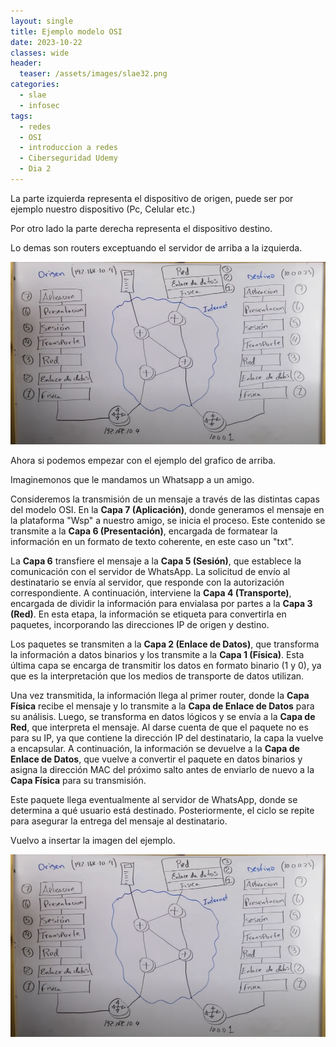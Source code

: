 ```yaml
---
layout: single
title: Ejemplo modelo OSI
date: 2023-10-22
classes: wide
header:
  teaser: /assets/images/slae32.png
categories:
  - slae
  - infosec
tags:
  - redes
  - OSI
  - introduccion a redes
  - Ciberseguridad Udemy
  - Dia 2
---
```


La parte izquierda representa el dispositivo de origen, puede ser por ejemplo nuestro dispositivo (Pc, Celular etc.)

Por otro lado la parte derecha representa el dispositivo destino.

Lo demas son routers exceptuando el servidor de arriba a la izquierda.

![[Pasted image 20231120114554.png]](../assets/images/img-ciberseguridad-udemy/Pasted%20image%2020231120114554.png)

Ahora si podemos empezar con el ejemplo del grafico de arriba.

Imaginemonos que le mandamos un Whatsapp a un amigo.

Consideremos la transmisión de un mensaje a través de las distintas capas del modelo OSI. En la **Capa 7 (Aplicación)**, donde generamos el mensaje en la plataforma "Wsp" a nuestro amigo, se inicia el proceso. Este contenido se transmite a la **Capa 6 (Presentación)**, encargada de formatear la información en un formato de texto coherente, en este caso un "txt".

La **Capa 6** transfiere el mensaje a la **Capa 5 (Sesión)**, que establece la comunicación con el servidor de WhatsApp. La solicitud de envío al destinatario se envía al servidor, que responde con la autorización correspondiente. A continuación, interviene la **Capa 4 (Transporte)**, encargada de dividir la información para envialasa por partes a la **Capa 3 (Red)**. En esta etapa, la información se etiqueta para convertirla en paquetes, incorporando las direcciones IP de origen y destino.

Los paquetes se transmiten a la **Capa 2 (Enlace de Datos)**, que transforma la información a datos binarios y los transmite a la **Capa 1 (Física)**. Esta última capa se encarga de transmitir los datos en formato binario (1 y 0), ya que es la interpretación que los medios de transporte de datos utilizan.

Una vez transmitida, la información llega al primer router, donde la **Capa Física** recibe el mensaje y lo transmite a la **Capa de Enlace de Datos** para su análisis. Luego, se transforma en datos lógicos y se envía a la **Capa de Red**, que interpreta el mensaje. Al darse cuenta de que el paquete no es para su IP, ya que contiene la dirección IP del destinatario, la capa la vuelve a encapsular. A continuación, la información se devuelve a la **Capa de Enlace de Datos**, que vuelve a convertir el paquete en datos binarios y asigna la dirección MAC del próximo salto antes de enviarlo de nuevo a la **Capa Física** para su transmisión.

Este paquete llega eventualmente al servidor de WhatsApp, donde se determina a qué usuario está destinado. Posteriormente, el ciclo se repite para asegurar la entrega del mensaje al destinatario.

Vuelvo a insertar la imagen del ejemplo.

![[Pasted image 20231120114554.png]](../assets/images/img-ciberseguridad-udemy/Pasted%20image%2020231120114554.png)